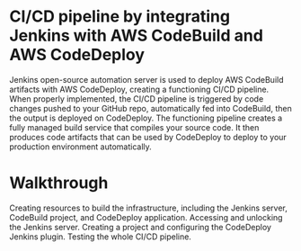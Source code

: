  # CI/CD pipeline by integrating Jenkins with AWS CodeBuild and AWS CodeDeploy
Jenkins open-source automation server is used to deploy AWS CodeBuild artifacts with AWS CodeDeploy, creating a functioning CI/CD pipeline. When properly implemented, the CI/CD pipeline is triggered by code changes pushed to your GitHub repo, automatically fed into CodeBuild, then the output is deployed on CodeDeploy.
The functioning pipeline creates a fully managed build service that compiles your source code. It then produces code artifacts that can be used by CodeDeploy to deploy to your production environment automatically.

# Walkthrough
Creating resources to build the infrastructure, including the Jenkins server, CodeBuild project, and CodeDeploy application.
Accessing and unlocking the Jenkins server.
Creating a project and configuring the CodeDeploy Jenkins plugin.
Testing the whole CI/CD pipeline.
